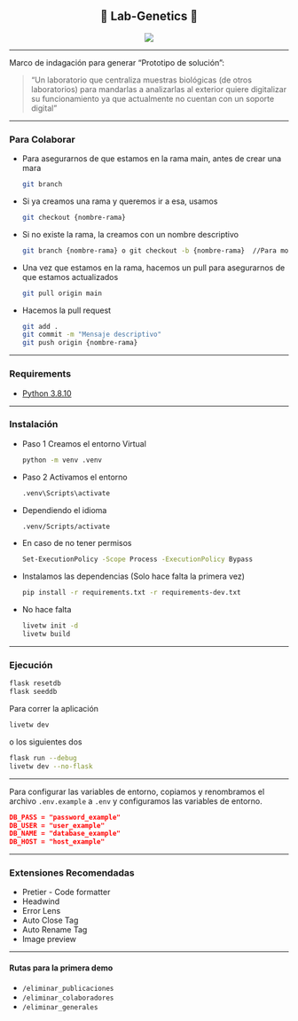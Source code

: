 <div align="center">

## 🥼 Lab-Genetics 🧪

<img src='https://i.giphy.com/media/v1.Y2lkPTc5MGI3NjExMjhzb3drcDhtaTZjNGtyaXJzdXNoYmdiYmQ4MTA5N2lxMDZjN3lwbyZlcD12MV9pbnRlcm5hbF9naWZfYnlfaWQmY3Q9Zw/d31vEN2v9DzBqEx2/giphy.gif'>

</div>

---

Marco de indagación para generar “Prototipo de solución”:

> “Un laboratorio que centraliza muestras biológicas (de otros laboratorios) para mandarlas a analizarlas al exterior quiere digitalizar su funcionamiento ya que actualmente no cuentan con un soporte digital”

---

### Para Colaborar

- Para asegurarnos de que estamos en la rama main, antes de crear una mara
    ```bash
    git branch
    ```
- Si ya creamos una rama y queremos ir a esa, usamos
    ```bash
    git checkout {nombre-rama}
    ```
- Si no existe la rama, la creamos con un nombre descriptivo
    ```bash
    git branch {nombre-rama} o git checkout -b {nombre-rama}  //Para movernos despues de crearla
    ```
- Una vez que estamos en la rama, hacemos un pull para asegurarnos de que estamos actualizados
    ```bash
    git pull origin main
    ```
- Hacemos la pull request
    ```bash
    git add .
    git commit -m "Mensaje descriptivo"
    git push origin {nombre-rama}
    ```

---

### Requirements

- [Python 3.8.10](https://www.python.org/downloads/release/python-3810/)

---

### Instalación

- Paso 1 Creamos el entorno Virtual
    ```bash
    python -m venv .venv
    ```
- Paso 2 Activamos el entorno
    ```bash
    .venv\Scripts\activate
    ```
- Dependiendo el idioma
    ```bash
    .venv/Scripts/activate
    ```
- En caso de no tener permisos
    ```bash
    Set-ExecutionPolicy -Scope Process -ExecutionPolicy Bypass
    ```
- Instalamos las dependencias (Solo hace falta la primera vez)
    ```bash
    pip install -r requirements.txt -r requirements-dev.txt
    ```
- No hace falta
    ```bash
    livetw init -d
    livetw build
    ```

---

### Ejecución

```bash
flask resetdb
flask seeddb
```

Para correr la aplicación

```bash
livetw dev
```

o los siguientes dos
```bash
flask run --debug
livetw dev --no-flask
```

----

Para configurar las variables de entorno, copiamos y renombramos el archivo `.env.example` a `.env` y configuramos las variables de entorno.

```json
DB_PASS = "password_example"
DB_USER = "user_example"
DB_NAME = "database_example"
DB_HOST = "host_example"
```

---

### Extensiones Recomendadas

- Pretier - Code formatter
- Headwind
- Error Lens
- Auto Close Tag
- Auto Rename Tag
- Image preview

---

#### Rutas para la primera demo

- `/eliminar_publicaciones`
- `/eliminar_colaboradores`
- `/eliminar_generales`